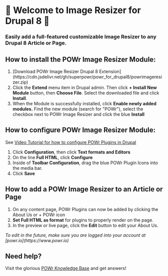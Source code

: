 # 🎉 Welcome to Image Resizer for Drupal 8 🎉

### Easily add a full-featured customizable Image Resizer to any Drupal 8 Article or Page.

## How to install the POWr Image Resizer Module:
<ol>
  <li>[Download POWr Image Resizer Drupal 8 Extension](https://cdn.jsdelivr.net/gh/superpowr/powr_for_drupal8/powrimageresizer.zip)</li>
  <li>Click the <b>Extend</b> menu item in Drupal admin. Then click <b>+ Install New Module</b> button, then <b>Choose File</b>. Select the downloaded file and click <b>Install</b>.</li>
  <li> When the Module is successfully installed, click <b>Enable newly added modules.</b> Find the new module (search for "POWr"), select the checkbox next to POWr Image Resizer and click the blue <b>Install</b></li>
</ol>

## How to configure POWr Image Resizer Module:
See [Video Tutorial for how to configure POWr Plugins in Drupal](https://www.youtube.com/watch?v=8V4WzSqpvRA)
<ol>
	<li>Click <b>Configuration</b>, then click <b>Text formats and Editors</b></li>
    <li>On the line <b>Full HTML</b>, click <b>Configure</b></li>
    <li>Inside of <b>Toolbar Configuration</b>, drag the blue POWr Plugin Icons into the media bar.</li>
	<li>Click <b>Save</b></li>
</ol>

## How to add a POWr Image Resizer to an Article or Page
<ol>
	<li>On any content page, POWr Plugins can now be added by clicking the About Us or + POWr icon</li>
	<li><b>Set Full HTML as format</b> for plugins to properly render on the page.</li>
	<li>In the preview or live page, click the <b>Edit</b> button to edit your About Us.</li>
</ol>
<i>To edit in the future, make sure you are logged into your account at [powr.io](https://www.powr.io)</i>
<br/>


## Need help?
Visit the glorious [ POWr Knowledge Base](https://www.powr.io/knowledge-base) and get answers!
